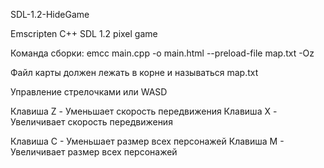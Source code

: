 SDL-1.2-HideGame

Emscripten C++ SDL 1.2 pixel game


Команда сборки:
emcc main.cpp -o main.html --preload-file map.txt -Oz

Файл карты должен лежать в корне и называться map.txt

Управление стрелочками или WASD

Клавиша Z - Уменьшает скорость передвижения
Клавиша X - Увеличивает скорость передвижения

Клавиша С - Уменьшает размер всех персонажей
Клавиша М - Увеличивает размер всех персонажей
